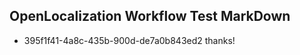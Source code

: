 ## OpenLocalization Workflow Test MarkDown
* 395f1f41-4a8c-435b-900d-de7a0b843ed2 thanks!

<!--HONumber=Aug16_HO1-->


